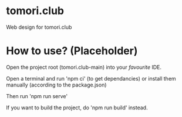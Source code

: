 # tomori.club
Web design for tomori.club

# How to use? (Placeholder)
Open the project root (tomori.club-main) into your *favourite* IDE.

Open a terminal and run 'npm ci' (to get dependancies) or install them manually (according to the package.json)

Then run 'npm run serve'

If you want to build the project, do 'npm run build' instead.
